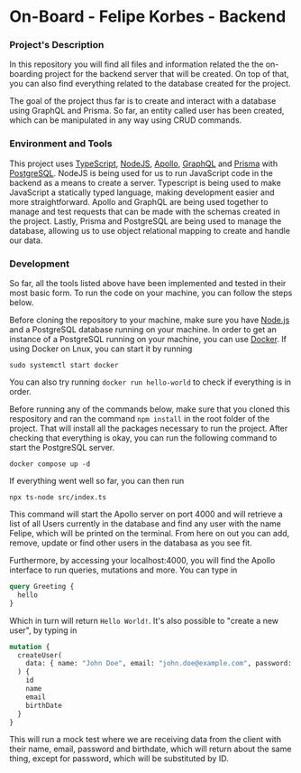 # On-Board - Felipe Korbes - Backend

### Project's Description

In this repository you will find all files and information related the the on-boarding project for the backend server that will be created. On top of that, you can also find everything related to the database created for the project.

The goal of the project thus far is to create and interact with a database using GraphQL and Prisma. So far, an entity called user has been created, which can be manipulated in any way using CRUD commands.

### Environment and Tools

This project uses [TypeScript](https://www.typescriptlang.org/), [NodeJS](https://nodejs.org/en), [Apollo](https://www.apollographql.com/), [GraphQL](https://graphql.org/) and [Prisma](https://www.prisma.io/) with [PostgreSQL](https://www.postgresql.org/). NodeJS is being used for us to run JavaScript code in the backend as a means to create a server. Typescript is being used to make JavaScript a statically typed language, making development easier and more straightforward. Apollo and GraphQL are being used together to manage and test requests that can be made with the schemas created in the project. Lastly, Prisma and PostgreSQL are being used to manage the database, allowing us to use object relational mapping to create and handle our data.

### Development

So far, all the tools listed above have been implemented and tested in their most basic form. To run the code on your machine, you can follow the steps below.

Before cloning the repository to your machine, make sure you have [Node.js](https://nodejs.org/en) and a PostgreSQL database running on your machine. In order to get an instance of a PostgreSQL running on your machine, you can use [Docker](https://www.docker.com/). If using Docker on Lnux, you can start it by running

```plaintext
sudo systemctl start docker
```

You can also try running `docker run hello-world` to check if everything is in order.

Before running any of the commands below, make sure that you cloned this respository and ran the command `npm install` in the root folder of the project. That will install all the packages necessary to run the project. After checking that everything is okay, you can run the following command to start the PostgreSQL server.

```plaintext
docker compose up -d
```

If everything went well so far, you can then run

```plaintext
npx ts-node src/index.ts
```

This command will start the Apollo server on port 4000 and will retrieve a list of all Users currently in the database and find any user with the name Felipe, which will be printed on the terminal. From here on out you can add, remove, update or find other users in the databasa as you see fit.

Furthermore, by accessing your localhost:4000, you will find the Apollo interface to run queries, mutations and more. You can type in

```graphql
query Greeting {
  hello
}
```

Which in turn will return `Hello World!`. It's also possible to "create a new user", by typing in

```graphql
mutation {
  createUser(
    data: { name: "John Doe", email: "john.doe@example.com", password: "supersecretpassword", birthDate: "01-01-1990" }
  ) {
    id
    name
    email
    birthDate
  }
}
```

This will run a mock test where we are receiving data from the client with their name, email, password and birthdate, which will return about the same thing, except for password, which will be substituted by ID.
